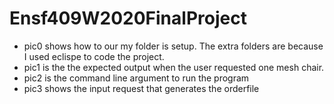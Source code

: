 # Ensf409W2020FinalProject

* pic0 shows how to our my folder is setup. The extra folders are because I used eclispe to code the project.  
* pic1 is the the expected output when the user requested one mesh chair. 
* pic2 is the command line argument to run the program 
* pic3 shows the input request that generates the orderfile
